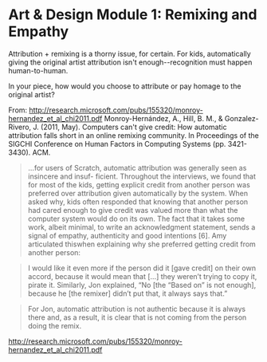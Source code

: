 # Art & Design Module 1: Remixing and Empathy

Attribution + remixing is a thorny issue, for certain. For kids, automatically giving the original artist attribution isn't enough--recognition must happen human-to-human.

In your piece, how would you choose to attribute or pay homage to the original artist?

From: http://research.microsoft.com/pubs/155320/monroy-hernandez_et_al_chi2011.pdf
Monroy-Hernández, A., Hill, B. M., & Gonzalez-Rivero, J. (2011, May). Computers can't give credit: How automatic attribution falls short in an online remixing community. In Proceedings of the SIGCHI Conference on Human Factors in Computing Systems (pp. 3421-3430). ACM.

>...for users of Scratch, automatic
attribution was generally seen as insincere and insuf-
ficient. Throughout the interviews, we found that for most
of the kids, getting explicit credit from another person was
preferred over attribution given automatically by the system.
When asked why, kids often responded that knowing that
another person had cared enough to give credit was valued
more than what the computer system would do on its own.
The fact that it takes some work, albeit minimal, to write
an acknowledgment statement, sends a signal of empathy,
authenticity and good intentions [6]. Amy articulated thiswhen explaining why she preferred getting credit from another
person:

>I would like it even more if the person did it [gave
credit] on their own accord, because it would mean that
[...] they weren’t trying to copy it, pirate it.
Similarly, Jon explained, “No [the “Based on” is not
enough], because he [the remixer] didn’t put that, it always
says that.” 

>For Jon, automatic attribution is not authentic because
it is always there and, as a result, it is clear that is not
coming from the person doing the remix.

http://research.microsoft.com/pubs/155320/monroy-hernandez_et_al_chi2011.pdf


